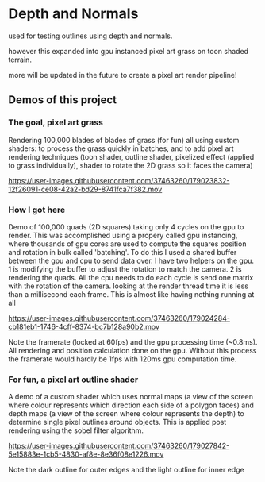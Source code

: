 # Depth and Normals
used for testing outlines using depth and normals.

however this expanded into gpu instanced pixel art grass on toon shaded terrain.

more will be updated in the future to create a pixel art render pipeline!

## Demos of this project

### The goal, pixel art grass
Rendering 100,000 blades of blades of grass (for fun) all using custom shaders: to process the grass quickly in batches, and to add pixel art rendering techniques (toon shader, outline shader, pixelized effect (applied to grass individually), shader to rotate the 2D grass so it faces the camera)

https://user-images.githubusercontent.com/37463260/179023832-12f26091-ce08-42a2-bd29-8741fca7f382.mov

### How I got here
Demo of 100,000 quads (2D squares) taking only 4 cycles on the gpu to render. This was accomplished using a propery called gpu instancing, where thousands of gpu cores are used to compute the squares position and rotation in bulk called 'batching'. To do this I used a shared buffer between the gpu and cpu to send data over. I have two helpers on the gpu. 1 is modifying the buffer to adjust the rotation to match the camera. 2 is rendering the quads. All the cpu needs to do each cycle is send one matrix with the rotation of the camera. looking at the render thread time it is less than a millisecond each frame. This is almost like having nothing running at all

https://user-images.githubusercontent.com/37463260/179024284-cb181eb1-1746-4cff-8374-bc7b128a90b2.mov

Note the framerate (locked at 60fps) and the gpu processing time (~0.8ms). All rendering and position calculation done on the gpu. Without this process the framerate would hardly be 1fps with 120ms gpu computation time.

### For fun, a pixel art outline shader
A demo of a custom shader which uses normal maps (a view of the screen where colour represents which direction each side of a polygon faces) and depth maps (a view of the screen where colour represents the depth) to determine single pixel outlines around objects. This is applied post rendering using the sobel filter algorithm.

https://user-images.githubusercontent.com/37463260/179027842-5e15883e-1cb5-4830-af8e-8e36f08e1226.mov

Note the dark outline for outer edges and the light outline for inner edge

